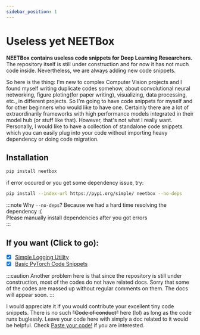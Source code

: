 ```yaml
---
sidebar_position: 1
---
```


# Useless yet NEETBox

__NEETBox contains useless code snippets for Deep Learning Researchers.__ The repository itself is still under construction and for now it has not much code inside. Nevertheless, we are always adding new code snippets. 

So here is the thing: I'm new to complex Computer Vision projects and I found myself writing duplicate codes somehow, about convolutional neural networking, figure ploting(for paper writing), visualizing, data processing, etc., in different projects. So I'm going to have code snippets for myself and for other beginners who would like to have one. Certainly there are a lot of extraordinarily frameworks with high performance models integrated in their model hub (or stuff like that). However, that's not what I really want. Personally, I would like to have a collection of standalone code snippets which you can easily plug into your code without importing heavy dependency or doing code migration.

## Installation

```bash
pip install neetbox
```
if error occured or you get some dependency issue, try:
```bash
pip install --index-url https://pypi.org/simple/ neetbox --no-deps
```
:::note
Why `--no-deps`? Because we had a hard time resolving the dependency :(  
Please manually install dependencies after you got errors  
:::

## If you want (Click to go):

- [x] [Simple Logging Utility](./logging/)
- [x] [Basic PyTorch Code Snippets](./torch-snippets/)

:::caution
Another problem here is that since the repository is still under construction, most of the codes do not have related docs. Sorry that some of the codes are massed up without regular comments on them. The docs will appear soon. 
:::

I would appreciate it if you would contribute your excellent tiny code snippets. There is no such ~~"Code of conduct"~~ here (lol) as long as the code runs buglessly. Leave your code here with simply a doc related to it would be helpful. Check [Paste your code!](/docs/develop) if you are interested.